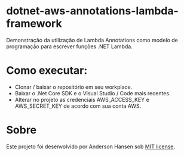 # dotnet-aws-annotations-lambda-framework
Demonstração da utilização de Lambda Annotations como modelo de programação para escrever funções .NET Lambda.

# Como executar:
- Clonar / baixar o repositório em seu workplace.
- Baixar o .Net Core SDK e o Visual Studio / Code mais recentes.
- Alterar no projeto as credenciais AWS_ACCESS_KEY e AWS_SECRET_KEY de acordo com sua conta AWS.
	
# Sobre
Este projeto foi desenvolvido por Anderson Hansen sob [MIT license](LICENSE).
